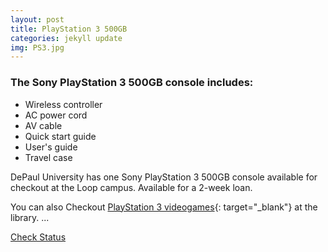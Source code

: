 ```yaml
---
layout: post
title: PlayStation 3 500GB
categories: jekyll update
img: PS3.jpg
---
```


### The Sony PlayStation 3 500GB console includes:

* Wireless controller
* AC power cord
* AV cable
* Quick start guide
* User's guide
* Travel case

DePaul University has one Sony PlayStation 3 500GB console  available for checkout at the Loop campus.
Available for a 2-week loan. 

You can also Checkout [PlayStation 3 videogames](https://vufind.carli.illinois.edu/vf-dpu/Search/Home?lookfor=ps3+games&type=all&start_over=1&submit=Find&search=new){: target="_blank"} at the library.
...

<a href="https://vufind.carli.illinois.edu/vf-dpu/Record/dpu_1260656" target="_blank" class="btn btn-primary btn-lg">Check Status</a>

